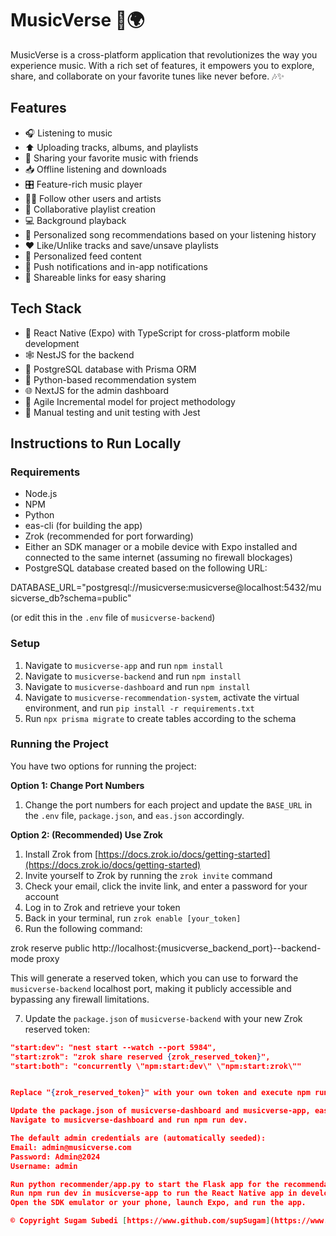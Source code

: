 # MusicVerse 🎵🌍

MusicVerse is a cross-platform application that revolutionizes the way you experience music. With a rich set of features, it empowers you to explore, share, and collaborate on your favorite tunes like never before. 🎶✨

## Features

- 🎧 Listening to music
- ⬆️ Uploading tracks, albums, and playlists
- 🔗 Sharing your favorite music with friends
- 📥 Offline listening and downloads
- 🎛️ Feature-rich music player
- 🕵️‍♂️ Follow other users and artists
- 👥 Collaborative playlist creation
- 💻 Background playback
- 🔮 Personalized song recommendations based on your listening history
- ❤️ Like/Unlike tracks and save/unsave playlists
- 📰 Personalized feed content
- 🔔 Push notifications and in-app notifications
- 🔗 Shareable links for easy sharing

## Tech Stack

- 📱 React Native (Expo) with TypeScript for cross-platform mobile development
- 🕸️ NestJS for the backend
- 💾 PostgreSQL database with Prisma ORM
- 🧠 Python-based recommendation system
- 🌐 NextJS for the admin dashboard
- 🔄 Agile Incremental model for project methodology
- 🧪 Manual testing and unit testing with Jest

## Instructions to Run Locally

### Requirements

- Node.js
- NPM
- Python
- eas-cli (for building the app)
- Zrok (recommended for port forwarding)
- Either an SDK manager or a mobile device with Expo installed and connected to the same internet (assuming no firewall blockages)
- PostgreSQL database created based on the following URL:

DATABASE_URL="postgresql://musicverse:musicverse@localhost:5432/musicverse_db?schema=public"

(or edit this in the `.env` file of `musicverse-backend`)

### Setup

1. Navigate to `musicverse-app` and run `npm install`
2. Navigate to `musicverse-backend` and run `npm install`
3. Navigate to `musicverse-dashboard` and run `npm install`
4. Navigate to `musicverse-recommendation-system`, activate the virtual environment, and run `pip install -r requirements.txt`
5. Run `npx prisma migrate` to create tables according to the schema

### Running the Project

You have two options for running the project:

**Option 1: Change Port Numbers**

1. Change the port numbers for each project and update the `BASE_URL` in the `.env` file, `package.json`, and `eas.json` accordingly.

**Option 2: (Recommended) Use Zrok**

1. Install Zrok from [https://docs.zrok.io/docs/getting-started](https://docs.zrok.io/docs/getting-started)
2. Invite yourself to Zrok by running the `zrok invite` command
3. Check your email, click the invite link, and enter a password for your account
4. Log in to Zrok and retrieve your token
5. Back in your terminal, run `zrok enable [your_token]`
6. Run the following command:

zrok reserve public http://localhost:{musicverse_backend_port}--backend-mode proxy

This will generate a reserved token, which you can use to forward the `musicverse-backend` localhost port, making it publicly accessible and bypassing any firewall limitations.

7. Update the `package.json` of `musicverse-backend` with your new Zrok reserved token:

```json
"start:dev": "nest start --watch --port 5984",
"start:zrok": "zrok share reserved {zrok_reserved_token}",
"start:both": "concurrently \"npm:start:dev\" \"npm:start:zrok\""


Replace "{zrok_reserved_token}" with your own token and execute npm run start:both.

Update the package.json of musicverse-dashboard and musicverse-app, eas.json of musicverse-app, and recommender.py of musicverse-recommendation-system with your new Zrok reserved token.
Navigate to musicverse-dashboard and run npm run dev.

The default admin credentials are (automatically seeded):
Email: admin@musicverse.com
Password: Admin@2024
Username: admin

Run python recommender/app.py to start the Flask app for the recommendation system.
Run npm run dev in musicverse-app to run the React Native app in development mode.
Open the SDK emulator or your phone, launch Expo, and run the app.

©️ Copyright Sugam Subedi [https://www.github.com/supSugam](https://www.github.com/supSugam)
```
